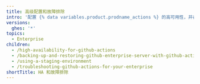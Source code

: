 ```yaml
---
title: 高级配置和故障排除
intro: '配置 {% data variables.product.prodname_actions %} 的高可用性，并在 {% data variables.product.prodname_ghe_server %} 上排查 {% data variables.product.prodname_actions %} 故障。'
versions:
  ghes: '*'
topics:
  - Enterprise
children:
  - /high-availability-for-github-actions
  - /backing-up-and-restoring-github-enterprise-server-with-github-actions-enabled
  - /using-a-staging-environment
  - /troubleshooting-github-actions-for-your-enterprise
shortTitle: HA 和故障排除
---
```


